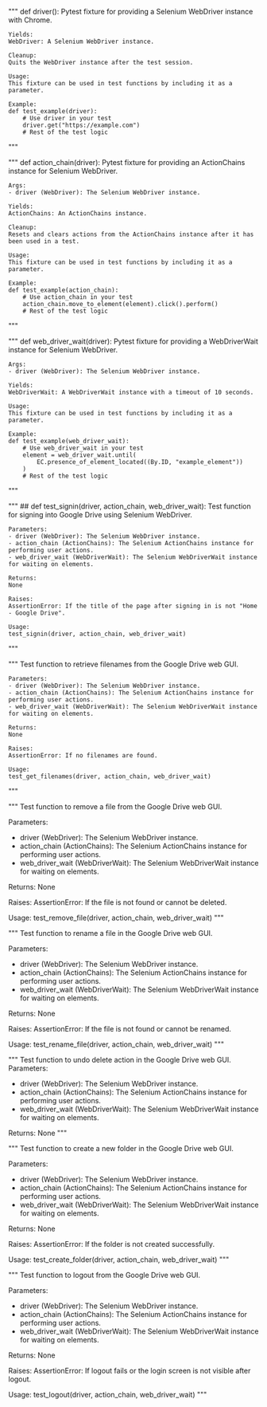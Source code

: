"""
    def driver():
    Pytest fixture for providing a Selenium WebDriver instance with Chrome.

    Yields:
    WebDriver: A Selenium WebDriver instance.

    Cleanup:
    Quits the WebDriver instance after the test session.

    Usage:
    This fixture can be used in test functions by including it as a parameter.

    Example:
    def test_example(driver):
        # Use driver in your test
        driver.get("https://example.com")
        # Rest of the test logic
"""

"""
    def action_chain(driver):
    Pytest fixture for providing an ActionChains instance for Selenium WebDriver.

    Args:
    - driver (WebDriver): The Selenium WebDriver instance.

    Yields:
    ActionChains: An ActionChains instance.

    Cleanup:
    Resets and clears actions from the ActionChains instance after it has been used in a test.

    Usage:
    This fixture can be used in test functions by including it as a parameter.

    Example:
    def test_example(action_chain):
        # Use action_chain in your test
        action_chain.move_to_element(element).click().perform()
        # Rest of the test logic
"""

"""
    def web_driver_wait(driver):
    Pytest fixture for providing a WebDriverWait instance for Selenium WebDriver.

    Args:
    - driver (WebDriver): The Selenium WebDriver instance.

    Yields:
    WebDriverWait: A WebDriverWait instance with a timeout of 10 seconds.

    Usage:
    This fixture can be used in test functions by including it as a parameter.

    Example:
    def test_example(web_driver_wait):
        # Use web_driver_wait in your test
        element = web_driver_wait.until(
            EC.presence_of_element_located((By.ID, "example_element"))
        )
        # Rest of the test logic
"""

"""
    ## def test_signin(driver, action_chain, web_driver_wait):
    Test function for signing into Google Drive using Selenium WebDriver.

    Parameters:
    - driver (WebDriver): The Selenium WebDriver instance.
    - action_chain (ActionChains): The Selenium ActionChains instance for performing user actions.
    - web_driver_wait (WebDriverWait): The Selenium WebDriverWait instance for waiting on elements.

    Returns:
    None

    Raises:
    AssertionError: If the title of the page after signing in is not "Home - Google Drive".

    Usage:
    test_signin(driver, action_chain, web_driver_wait)
"""


"""
    Test function to retrieve filenames from the Google Drive web GUI.

    Parameters:
    - driver (WebDriver): The Selenium WebDriver instance.
    - action_chain (ActionChains): The Selenium ActionChains instance for performing user actions.
    - web_driver_wait (WebDriverWait): The Selenium WebDriverWait instance for waiting on elements.

    Returns:
    None

    Raises:
    AssertionError: If no filenames are found.

    Usage:
    test_get_filenames(driver, action_chain, web_driver_wait)
"""


"""
Test function to remove a file from the Google Drive web GUI.

Parameters:
- driver (WebDriver): The Selenium WebDriver instance.
- action_chain (ActionChains): The Selenium ActionChains instance for performing user actions.
- web_driver_wait (WebDriverWait): The Selenium WebDriverWait instance for waiting on elements.

Returns:
None

Raises:
AssertionError: If the file is not found or cannot be deleted.

Usage:
test_remove_file(driver, action_chain, web_driver_wait)
"""

"""
Test function to rename a file in the Google Drive web GUI.

Parameters:
- driver (WebDriver): The Selenium WebDriver instance.
- action_chain (ActionChains): The Selenium ActionChains instance for performing user actions.
- web_driver_wait (WebDriverWait): The Selenium WebDriverWait instance for waiting on elements.

Returns:
None

Raises:
AssertionError: If the file is not found or cannot be renamed.

Usage:
test_rename_file(driver, action_chain, web_driver_wait)
"""

"""
Test function to undo delete action in the Google Drive web GUI.
Parameters:
- driver (WebDriver): The Selenium WebDriver instance.
- action_chain (ActionChains): The Selenium ActionChains instance for performing user actions.
- web_driver_wait (WebDriverWait): The Selenium WebDriverWait instance for waiting on elements.

Returns:
None
"""


"""
Test function to create a new folder in the Google Drive web GUI.

Parameters:
- driver (WebDriver): The Selenium WebDriver instance.
- action_chain (ActionChains): The Selenium ActionChains instance for performing user actions.
- web_driver_wait (WebDriverWait): The Selenium WebDriverWait instance for waiting on elements.

Returns:
None

Raises:
AssertionError: If the folder is not created successfully.

Usage:
test_create_folder(driver, action_chain, web_driver_wait)
"""


"""
Test function to logout from the Google Drive web GUI.

Parameters:
- driver (WebDriver): The Selenium WebDriver instance.
- action_chain (ActionChains): The Selenium ActionChains instance for performing user actions.
- web_driver_wait (WebDriverWait): The Selenium WebDriverWait instance for waiting on elements.

Returns:
None

Raises:
AssertionError: If logout fails or the login screen is not visible after logout.

Usage:
test_logout(driver, action_chain, web_driver_wait)
"""



